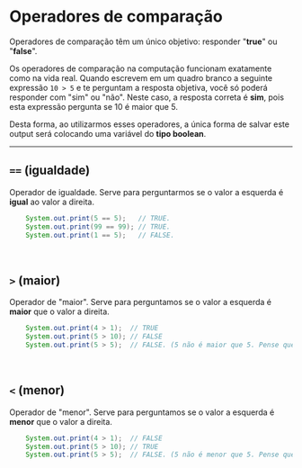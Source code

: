 # Operadores de comparação 
Operadores de comparação têm um único objetivo: responder "__true__" ou "__false__".

Os operadores de comparação na computação funcionam exatamente como na vida real. Quando escrevem
em um quadro branco a seguinte expressão `10 > 5` e te perguntam a resposta objetiva, você só
poderá responder com "sim" ou "não". Neste caso, a resposta correta é __sim__, pois esta expressão pergunta
se 10 é maior que 5. 

Desta forma, ao utilizarmos esses operadores, a única forma de salvar este output será
colocando uma variável do __tipo boolean__.

__________________

## `==` (igualdade)
Operador de igualdade. Serve para perguntarmos se o valor a esquerda é __igual__ ao valor a direita.
```java
    System.out.print(5 == 5);   // TRUE.
    System.out.print(99 == 99); // TRUE.    
    System.out.print(1 == 5);   // FALSE. 
```

<br>

## `>` (maior)
Operador de "maior". Serve para perguntamos se o valor a esquerda é __maior__ que o valor a direita.
```java
    System.out.print(4 > 1);  // TRUE
    System.out.print(5 > 10); // FALSE
    System.out.print(5 > 5);  // FALSE. (5 não é maior que 5. Pense que você tenha a mesma altura que uma pessoa, você é maior que ela? não)
```

<br>

## `<` (menor)
Operador de "menor". Serve para perguntamos se o valor a esquerda é __menor__ que o valor a direita.
```java
    System.out.print(4 > 1);  // FALSE
    System.out.print(5 > 10); // TRUE
    System.out.print(5 > 5);  // FALSE. (5 não é menor que 5. Pense que você tenha a mesma altura que uma pessoa, você é menor que ela? não)
````